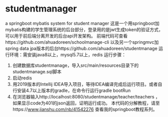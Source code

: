 # studentmanager
a springboot mybatis system for student manager
这是一个用springboot加mybatis构建的学生管理系统的后台部分，登录用的是jwt生成token的验证方式，可以用于前后端分离开发的后台api开发架构。 
前端代码可查看https://github.com/ahuadoreen/schoolmanage-cli 
以及另一个springmvc加spring data jpa版本的后台https://github.com/ahuadoreen/studentmanage
运行环境：需安装java8以上，mysql5.7以上，redis
运行步骤：
1. 创建数据库studentmanage，导入src/main/resources目录下的studentmanage.sql脚本
2. 启动redis
3. 用2019版本的Intellij IDEA导入项目，等待IDEA编译完成后运行项目。或者自行安装4.7以上版本的gradle，在命令行运行gradle bootRun
4. 在浏览器输入http://localhost:8080/studentmanage/teacher/teachers ，如果显示code为401的json返回，证明运行成功。
本代码的分解教程，请至https://www.jianshu.com/nb/41542276 查看我的springboot教程系列。
